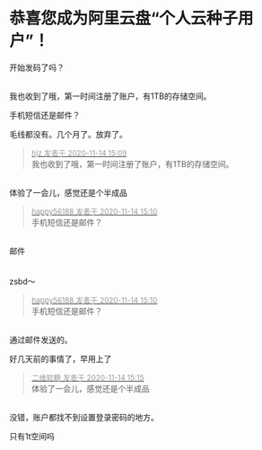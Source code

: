 # 恭喜您成为阿里云盘“个人云种子用户”！


开始发码了吗？<img src="static/image/smiley/default/shocked.gif" smilieid="6" border="0" alt="" /><br />
<br />
<img id="aimg_x9e0Y" onclick="zoom(this, this.src, 0, 0, 0)" class="zoom" src="https://s3.ax1x.com/2020/11/14/DCrCNQ.png" onmouseover="img_onmouseoverfunc(this)" onload="thumbImg(this)" border="0" alt="" />

我也收到了哦，第一时间注册了账户，有1TB的存储空间。

手机短信还是邮件？

毛线都没有。几个月了。放弃了。

<div class="quote"><blockquote><font size="2"><a href="https://www.hostloc.com/forum.php?mod=redirect&amp;goto=findpost&amp;pid=9453326&amp;ptid=766633" target="_blank"><font color="#999999">hjz 发表于 2020-11-14 15:09</font></a></font><br />
我也收到了哦，第一时间注册了账户，有1TB的存储空间。</blockquote></div><br />
体验了一会儿，感觉还是个半成品<img src="static/image/smiley/yct/022.gif" smilieid="42" border="0" alt="" />

<div class="quote"><blockquote><font size="2"><a href="https://www.hostloc.com/forum.php?mod=redirect&amp;goto=findpost&amp;pid=9453330&amp;ptid=766633" target="_blank"><font color="#999999">happy56188 发表于 2020-11-14 15:10</font></a></font><br />
手机短信还是邮件？</blockquote></div><br />
邮件<br />
<br />
<br />
zsbd～

<div class="quote"><blockquote><font size="2"><a href="https://www.hostloc.com/forum.php?mod=redirect&amp;goto=findpost&amp;pid=9453330&amp;ptid=766633" target="_blank"><font color="#999999">happy56188 发表于 2020-11-14 15:10</font></a></font><br />
手机短信还是邮件？</blockquote></div><br />
通过邮件发送的。

好几天前的事情了，早用上了

<div class="quote"><blockquote><font size="2"><a href="https://www.hostloc.com/forum.php?mod=redirect&amp;goto=findpost&amp;pid=9453346&amp;ptid=766633" target="_blank"><font color="#999999">二维软糖 发表于 2020-11-14 15:15</font></a></font><br />
体验了一会儿，感觉还是个半成品</blockquote></div><br />
没错，账户都找不到设置登录密码的地方。

只有1t空间吗
